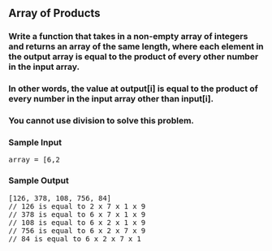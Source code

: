 ## Array of Products

### Write a function that takes in a non-empty array of integers and returns an array of the same length, where each element in the output array is equal to the product of every other number in the input array.

### In other words, the value at <span>output[i]</span> is equal to the product of every number in the input array other than <span>input[i]</span>.

### You cannot use division to solve this problem.

<h3>Sample Input</h3>
<pre><span class="CodeEditor-promptParameter">array</span> = [6,2
</pre>

<h3>Sample Output</h3>
<pre>[126, 378, 108, 756, 84]
<span class="CodeEditor-promptComment">// 126 is equal to 2 x 7 x 1 x 9</span>
<span class="CodeEditor-promptComment">// 378 is equal to 6 x 7 x 1 x 9</span>
<span class="CodeEditor-promptComment">// 108 is equal to 6 x 2 x 1 x 9</span>
<span class="CodeEditor-promptComment">// 756 is equal to 6 x 2 x 7 x 9</span>
<span class="CodeEditor-promptComment">// 84 is equal to 6 x 2 x 7 x 1</span>
</pre>
